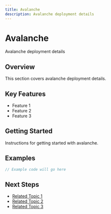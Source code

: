 ```yaml
---
title: Avalanche
description: Avalanche deployment details
---
```


# Avalanche

Avalanche deployment details

## Overview

This section covers avalanche deployment details.

## Key Features

- Feature 1
- Feature 2
- Feature 3

## Getting Started

Instructions for getting started with avalanche.

## Examples

```javascript
// Example code will go here
```

## Next Steps

- [Related Topic 1](#)
- [Related Topic 2](#)
- [Related Topic 3](#)
